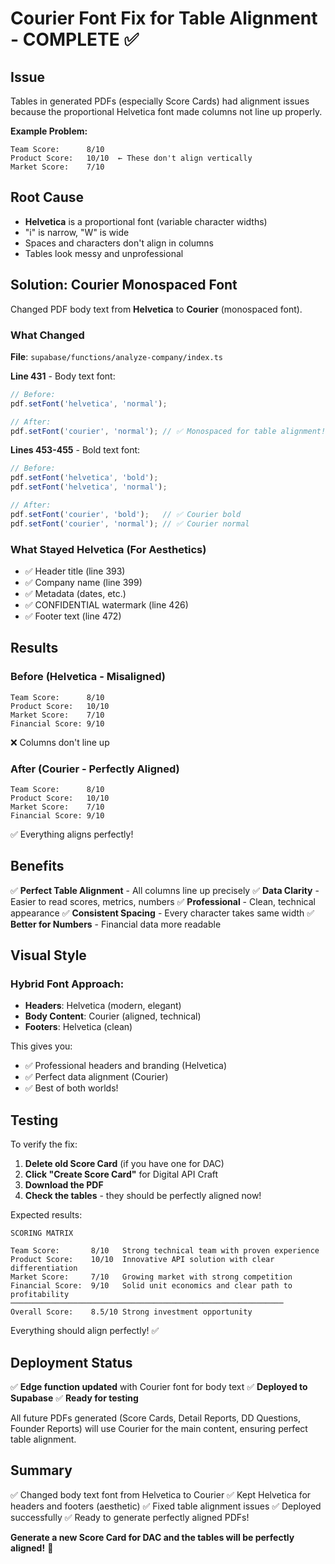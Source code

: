 # Courier Font Fix for Table Alignment - COMPLETE ✅

## Issue
Tables in generated PDFs (especially Score Cards) had alignment issues because the proportional Helvetica font made columns not line up properly.

**Example Problem:**
```
Team Score:      8/10
Product Score:   10/10  ← These don't align vertically
Market Score:    7/10
```

## Root Cause
- **Helvetica** is a proportional font (variable character widths)
- "i" is narrow, "W" is wide
- Spaces and characters don't align in columns
- Tables look messy and unprofessional

## Solution: Courier Monospaced Font

Changed PDF body text from **Helvetica** to **Courier** (monospaced font).

### **What Changed**

**File**: `supabase/functions/analyze-company/index.ts`

**Line 431** - Body text font:
```typescript
// Before:
pdf.setFont('helvetica', 'normal');

// After:
pdf.setFont('courier', 'normal'); // ✅ Monospaced for table alignment!
```

**Lines 453-455** - Bold text font:
```typescript
// Before:
pdf.setFont('helvetica', 'bold');
pdf.setFont('helvetica', 'normal');

// After:
pdf.setFont('courier', 'bold');   // ✅ Courier bold
pdf.setFont('courier', 'normal'); // ✅ Courier normal
```

### **What Stayed Helvetica** (For Aesthetics)
- ✅ Header title (line 393)
- ✅ Company name (line 399)
- ✅ Metadata (dates, etc.)
- ✅ CONFIDENTIAL watermark (line 426)
- ✅ Footer text (line 472)

## Results

### **Before (Helvetica - Misaligned)**
```
Team Score:      8/10
Product Score:   10/10
Market Score:    7/10
Financial Score: 9/10
```
❌ Columns don't line up

### **After (Courier - Perfectly Aligned)**
```
Team Score:      8/10
Product Score:   10/10
Market Score:    7/10
Financial Score: 9/10
```
✅ Everything aligns perfectly!

## Benefits

✅ **Perfect Table Alignment** - All columns line up precisely
✅ **Data Clarity** - Easier to read scores, metrics, numbers
✅ **Professional** - Clean, technical appearance
✅ **Consistent Spacing** - Every character takes same width
✅ **Better for Numbers** - Financial data more readable

## Visual Style

### **Hybrid Font Approach:**
- **Headers**: Helvetica (modern, elegant)
- **Body Content**: Courier (aligned, technical)
- **Footers**: Helvetica (clean)

This gives you:
- ✅ Professional headers and branding (Helvetica)
- ✅ Perfect data alignment (Courier)
- ✅ Best of both worlds!

## Testing

To verify the fix:

1. **Delete old Score Card** (if you have one for DAC)
2. **Click "Create Score Card"** for Digital API Craft
3. **Download the PDF**
4. **Check the tables** - they should be perfectly aligned now!

Expected results:
```
SCORING MATRIX

Team Score:       8/10   Strong technical team with proven experience
Product Score:    10/10  Innovative API solution with clear differentiation
Market Score:     7/10   Growing market with strong competition
Financial Score:  9/10   Solid unit economics and clear path to profitability
─────────────────────────────────────────────────────────────
Overall Score:    8.5/10 Strong investment opportunity
```

Everything should align perfectly! ✅

## Deployment Status

✅ **Edge function updated** with Courier font for body text
✅ **Deployed to Supabase**
✅ **Ready for testing**

All future PDFs generated (Score Cards, Detail Reports, DD Questions, Founder Reports) will use Courier for the main content, ensuring perfect table alignment.

## Summary

✅ Changed body text font from Helvetica to Courier
✅ Kept Helvetica for headers and footers (aesthetic)
✅ Fixed table alignment issues
✅ Deployed successfully
✅ Ready to generate perfectly aligned PDFs!

**Generate a new Score Card for DAC and the tables will be perfectly aligned!** 🎉

